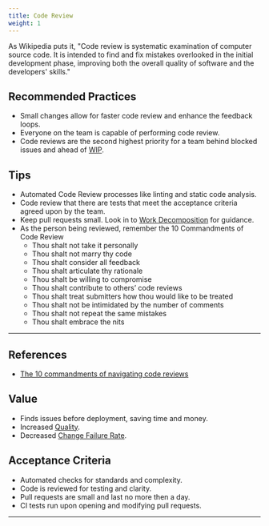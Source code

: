 ```yaml
---
title: Code Review
weight: 1
---
```


As Wikipedia puts it, "Code review is systematic examination of computer
source
code. It is intended to find and fix mistakes overlooked in the initial
development phase, improving both the overall quality of software and the
developers' skills."

## Recommended Practices

- Small changes allow for faster code review and enhance the feedback loops.
- Everyone on the team is capable of performing code review.
- Code reviews are the second highest priority for a team behind blocked issues and
  ahead of [WIP](/metrics/work-in-progress).

## Tips

- Automated Code Review processes like linting and static code analysis.
- Code review that there are tests that meet the acceptance criteria agreed upon by
  the team.
- Keep pull requests small. Look in to [Work Decomposition](..//docs/work-decomposition/work-breakdown)
  for guidance.
- As the person being reviewed, remember the 10 Commandments of Code Review
  - Thou shalt not take it personally
  - Thou shalt not marry thy code
  - Thou shalt consider all feedback
  - Thou shalt articulate thy rationale
  - Thou shalt be willing to compromise
  - Thou shalt contribute to others’ code reviews
  - Thou shalt treat submitters how thou would like to be treated
  - Thou shalt not be intimidated by the number of comments
  - Thou shalt not repeat the same mistakes
  - Thou shalt embrace the nits

---

## References

- [The 10 commandments of navigating code reviews](https://techbeacon.com/app-dev-testing/10-commandments-navigating-code-reviews)

## Value

- Finds issues before deployment, saving time and money.
- Increased [Quality](/metrics/quality).
- Decreased [Change Failure Rate](/metrics/change-fail-rate).

## Acceptance Criteria

- Automated checks for standards and complexity.
- Code is reviewed for testing and clarity.
- Pull requests are small and last no more then a day.
- CI tests run upon opening and modifying pull requests.

---
